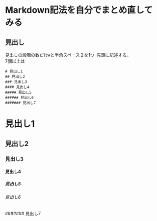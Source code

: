# Markdown記法を自分でまとめ直してみる

## 見出し
見出しの段階の数だけ`#`と半角スペース２を1つ` `先頭に記述する。  
7個以上は
```
# 見出し1
## 見出し2
### 見出し3
#### 見出し4
##### 見出し5
###### 見出し6
####### 見出し7
```
# 見出し1
## 見出し2
### 見出し3
#### 見出し4
##### 見出し5
###### 見出し6
####### 見出し7
